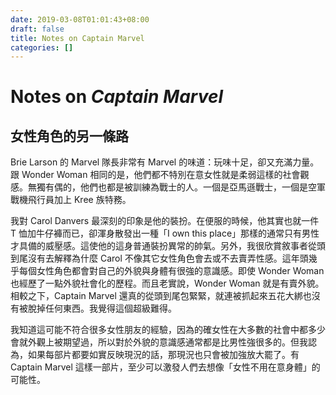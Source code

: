 ```yaml
---
date: 2019-03-08T01:01:43+08:00
draft: false
title: Notes on Captain Marvel
categories: []
---
```


# Notes on _Captain Marvel_
## 女性角色的另一條路

Brie Larson 的 Marvel 隊長非常有 Marvel 的味道：玩味十足，卻又充滿力量。跟 Wonder Woman 相同的是，他們都不特別在意女性就是柔弱這樣的社會觀感。無獨有偶的，他們也都是被訓練為戰士的人。一個是亞馬遜戰士，一個是空軍戰機飛行員加上 Kree 族特務。

我對 Carol Danvers 最深刻的印象是他的裝扮。在便服的時候，他其實也就一件 T 恤加牛仔褲而已，卻渾身散發出一種「I own this place」那樣的通常只有男性才具備的威壓感。這使他的這身普通裝扮異常的帥氣。另外，我很欣賞敘事者從頭到尾沒有去解釋為什麼 Carol 不像其它女性角色會去或不去賣弄性感。這年頭幾乎每個女性角色都會對自己的外貌與身體有很強的意識感。即使 Wonder Woman 也經歷了一點外貌社會化的歷程。而且老實說，Wonder Woman 就是有賣外貌。相較之下，Captain Marvel 還真的從頭到尾包緊緊，就連被抓起來五花大綁也沒有被脫掉任何東西。我覺得這個超級難得。

我知道這可能不符合很多女性朋友的經驗，因為的確女性在大多數的社會中都多少會就外觀上被期望過，所以對於外貌的意識感通常都是比男性強很多的。但我認為，如果每部片都要如實反映現況的話，那現況也只會被加強放大罷了。有 Captain Marvel 這樣一部片，至少可以激發人們去想像「女性不用在意身體」的可能性。